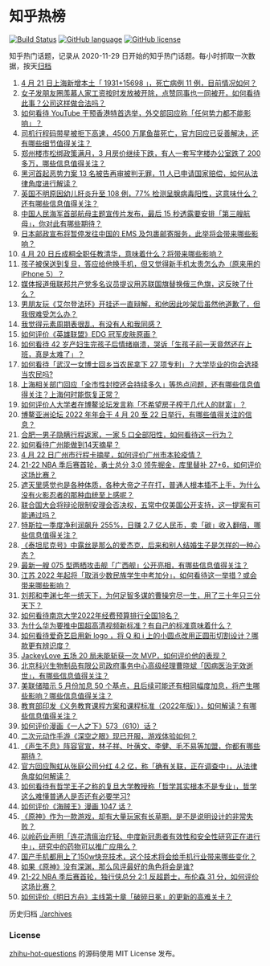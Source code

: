# 知乎热榜
[![Build Status](https://github.com/ToWeLong/zhihu-hot-questions/workflows/CI/badge.svg)](https://github.com/ToWeLong/zhihu-hot-questions/actions)
[![GitHub language](https://img.shields.io/badge/language-golang-orange.svg)](https://golang.org/)
[![GitHub license](https://img.shields.io/github/license/ToWeLong/zhihu-hot-questions)](https://github.com/ToWeLong/zhihu-hot-questions/blob/main/LICENSE)

知乎热门话题，记录从 2020-11-29 日开始的知乎热门话题。每小时抓取一次数据，按天[归档](./archives)

<!-- BEGIN -->

1. [4 月 21 日上海新增本土「 1931+15698 」，死亡病例 11 例，目前情况如何？](https://www.zhihu.com/question/529357192)
1. [女子发朋友圈羡慕人家工资按时发放被开除，点赞同事也一同被开，如何看待此事？公司这样做合法吗？](https://www.zhihu.com/question/529298442)
1. [如何看待 YouTube 干预香港特首选举，外交部回应称「任何势力都不能影响」？](https://www.zhihu.com/question/529268122)
1. [司机行程码带星被拒下高速，4500 万尾鱼苗死亡，官方回应已妥善解决，还有哪些细节值得关注？](https://www.zhihu.com/question/529189465)
1. [郑州楼市松绑政策满月，3 月房价继续下跌，有人一套写字楼办公室跌了 200 多万，哪些信息值得关注？](https://www.zhihu.com/question/529176645)
1. [黑河首起恶势力案 13 名被告再审被判无罪，11 人已申请国家赔偿，如何从法律角度进行解读？](https://www.zhihu.com/question/529176520)
1. [英国不明原因幼儿肝炎升至 108 例，77% 检测呈腺病毒阳性，这意味什么？还有哪些信息值得关注？](https://www.zhihu.com/question/529371569)
1. [中国人民海军首部航母主题宣传片发布，最后 15 秒透露要安排「第三艘航母」，你对此有哪些期待？](https://www.zhihu.com/question/529403297)
1. [日本邮政宣布将暂停发往中国的 EMS 及包裹邮寄服务，此举将会带来哪些影响？](https://www.zhihu.com/question/529251192)
1. [4 月 20 日丘成桐全职任教清华，意味着什么？将带来哪些影响？](https://www.zhihu.com/question/529210638)
1. [孩子被保送到复旦，答应给他换手机，但又觉得新手机太贵怎么办（原来用的iPhone 5）？](https://www.zhihu.com/question/522646992)
1. [媒体报道俄联邦共产党多名议员提议用苏联国旗替换俄三色旗，这反映了什么？](https://www.zhihu.com/question/529171550)
1. [男朋友玩《艾尔登法环》开挂还一直辩解，和他因此吵架后虽然他道歉了，但我很难受怎么办？](https://www.zhihu.com/question/522256458)
1. [我觉得元素周期表很乱，有没有人和我同感？](https://www.zhihu.com/question/524866803)
1. [如何评价《英雄联盟》EDG 冠军皮肤原画？](https://www.zhihu.com/question/529406311)
1. [如何看待 42 岁产妇生完孩子后情绪崩溃，哭诉「生孩子前一天竟然还在上班，真是太难了」？](https://www.zhihu.com/question/529264251)
1. [如何看待「武汉一女博士回乡当农民拿下 27 项专利」？大学毕业的你会选择当农民吗?](https://www.zhihu.com/question/529168384)
1. [上海相关部门回应「全市性封控还会持续多久」等热点问题，还有哪些信息值得关注？上海何时能恢复正常？](https://www.zhihu.com/question/529357311)
1. [如何评价人大学者在博鳌论坛发言称「不希望房子榨干几代人的财富」？](https://www.zhihu.com/question/529278831)
1. [博鳌亚洲论坛 2022 年年会于 4 月 20 至 22 日举行，有哪些值得关注的信息？](https://www.zhihu.com/question/528707873)
1. [合肥一男子隐瞒行程返家，一家 5 口全部阳性，如何看待这一行为？](https://www.zhihu.com/question/528813117)
1. [如何看待广州能做到14天摘星？](https://www.zhihu.com/question/529383204)
1. [4 月 22 日广州市行程卡摘星，如何评价广州市本轮疫情？](https://www.zhihu.com/question/529211745)
1. [21-22 NBA 季后赛首轮，勇士总分 3:0 领先掘金，库里替补 27+6，如何评价这场比赛？](https://www.zhihu.com/question/529363026)
1. [遮天里感觉也是各种体质，各种大帝之子在打，普通人根本插不上手，为什么没有火影忍者的那种血统至上感呢？](https://www.zhihu.com/question/305153284)
1. [联合国大会将辩论限制安理会否决权，五常中仅美国公开支持，这一提案有可能通过吗？](https://www.zhihu.com/question/529297649)
1. [特斯拉一季度净利润飙升 255%，日赚 2.7 亿人民币，卖「碳」收入翻倍，哪些信息值得关注？](https://www.zhihu.com/question/529210655)
1. [《泰坦尼克号》中露丝是那么的爱杰克，后来和别人结婚生子是怎样的一种心态？](https://www.zhihu.com/question/283653904)
1. [最新一艘 075 型两栖攻击舰「广西舰」公开亮相，有哪些信息值得关注？](https://www.zhihu.com/question/529279969)
1. [江苏 2022 年起将「取消少数民族学生中考加分」，如何看待这一举措？或会带来哪些影响？](https://www.zhihu.com/question/529383833)
1. [刘邦和李渊七年一统天下，为何足智多谋的曹操穷尽一生，用了三十年只三分天下？](https://www.zhihu.com/question/357020072)
1. [如何看待南京大学2022年经费预算排行全国18名？](https://www.zhihu.com/question/529285729)
1. [为什么华为要推中国超高清视频新标准？有自己的标准意味着什么？](https://www.zhihu.com/question/529411738)
1. [如何看待爱奇艺启用新 logo ，将 Q 和 i 上的小圆点改用正圆形切割设计？哪款更有辨识度？](https://www.zhihu.com/question/529392743)
1. [JackeyLove 五场 20 局未能斩获一次 MVP，如何评价他的表现？](https://www.zhihu.com/question/529228485)
1. [北京科兴生物制品有限公司政府事务中心高级经理曹晓斌「因病医治无效逝世」，有哪些信息值得关注？](https://www.zhihu.com/question/529050324)
1. [美联储暗示 5 月份加息 50 个基点，且后续可能还有相同幅度加息，将产生哪些影响？哪些信息值得关注？](https://www.zhihu.com/question/529365568)
1. [教育部印发《义务教育课程方案和课程标准（2022年版）》，如何解读？有哪些信息值得关注？](https://www.zhihu.com/question/529203431)
1. [如何评价漫画《一人之下》573（610）话？](https://www.zhihu.com/question/529321074)
1. [二次元动作手游《深空之眼》现已开服，游戏体验如何？](https://www.zhihu.com/question/529281428)
1. [《声生不息》阵容官宣，林子祥、叶蒨文、李健、毛不易等加盟，你都有哪些期待？](https://www.zhihu.com/question/528498374)
1. [官方回应陶虹从张庭公司分红 4.2 亿，称「确有关联，正在调查中」，从法律角度如何解读？](https://www.zhihu.com/question/529356510)
1. [如何看待有哲学王子之称的复旦大学教授称「哲学其实根本不是专业」，哲学这么难懂普通人是否还有必要学习?](https://www.zhihu.com/question/529234620)
1. [如何评价《海贼王》漫画 1047 话？](https://www.zhihu.com/question/529197591)
1. [《原神》作为一款游戏，却有大量玩家有长草期，是不是说明设计的非常失败？](https://www.zhihu.com/question/522511805)
1. [以岭药业声明「连花清瘟治疗轻、中度新冠患者有效性和安全性研究正在进行中」，研究中的药物可以推广应用么？](https://www.zhihu.com/question/529192000)
1. [国产手机都用上了150w快充技术，这个技术将会给手机行业带来哪些变化？](https://www.zhihu.com/question/529269373)
1. [如果《原神》没有深渊，那么风评最好的角色将会是谁?](https://www.zhihu.com/question/528536415)
1. [21-22 NBA 季后赛首轮，独行侠总分 2:1 反超爵士，布伦森 31 分，如何评价这场比赛？](https://www.zhihu.com/question/529359879)
1. [如何评价《明日方舟》主线第十章「破碎日冕」的更新的高难关卡？](https://www.zhihu.com/question/529336905)

<!-- END -->

历史归档 [./archives](./archives)


### License
[zhihu-hot-questions](https://github.com/towelong/zhihu-hot-questions) 的源码使用 MIT License 发布。